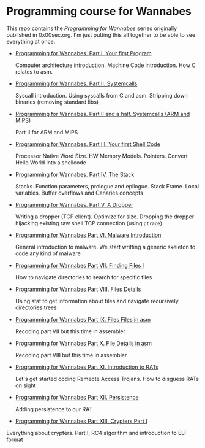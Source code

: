 # Programming course for Wannabes
This repo contains the _Programming for Wannabes_ series originally published in 0x00sec.org. I'm just putting this all together to be able to see everything at once.




* [Programming for Wannabes. Part I. Your first Program](part-01.md)

  Computer architecture introduction. Machine Code introduction. How C relates to asm.

* [Programming for Wannabes. Part II. Systemcalls](part-02.md)

  Syscall introduction. Using syscalls from C and asm. Stripping down binaries (removing standard libs)

* [Programming for Wannabes. Part II and a half. Systemcalls (ARM and MIPS)](part-02.5.md)

  Part II for ARM and MIPS

* [Programming for Wannabes. Part III. Your first Shell Code](part-03.md)

  Processor Native Word Size. HW Memory Models. Pointers. Convert Hello World into a shellcode

* [Programming for Wannabes. Part IV. The Stack](part-04.md)

  Stacks. Function parameters, prologue and epilogue. Stack Frame. Local variables. Buffer overflows and Canaries concepts

* [Programming for Wannabes. Part V. A Dropper](part-05.md)

  Writing a dropper (TCP client). Optimize for size. Dropping the dropper hijacking existing raw shell TCP connection (using `ptrace`)

* [ Programming for Wannabes Part VI. Malware Introduction](part-06.md)

  General introduction to malware. We start writting a generic skeleton to code any kind of malware

* [ Programming for Wannabes Part VII. Finding Files I](part-07.md)

   How to navigate directories to search for specific files

* [ Programming for Wannabes Part VIII. Files Details](part-08.md)

  Using stat to get information about files and navigate recursively directories trees

* [ Programming for Wannabes Part IX. Files Files in asm](part-09.md)

  Recoding part VII but this time in assembler

* [ Programming for Wannabes Part X. File Details in asm](part-10.md)

  Recoding part VIII but this time in assembler

* [ Programming for Wannabes Part XI. Introduction to RATs](part-11.md)

  Let's get started coding Remeote Access Trojans. How to disguess RATs on sight


* [ Programming for Wannabes Part XII. Persistence](part-12.md)

  Adding persistence to our RAT

* [ Programming for Wannabes Part XIII. Crypters Part I](part-13.md)

 Everything about crypters. Part I, RC4 algorithm and introduction to ELF format
